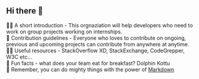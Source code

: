 ## Hi there 👋

🙋‍♀️ A short introduction - This orgnaziation will help developers who need to work on group projects working on internships. <br>
🌈 Contribution guidelines - Everyone who loves to contribute on ongoing, previous and upcoming projects can contribute from anywhere at anytime. <br>
👩‍💻 Useful resources - StackOverflow XD, StackExchange, CodeGrepper, W3C etc... <br>
🍿 Fun facts - what does your team eat for breakfast? Dolphin Kottu <br>
🧙 Remember, you can do mighty things with the power of [Markdown](https://docs.github.com/github/writing-on-github/getting-started-with-writing-and-formatting-on-github/basic-writing-and-formatting-syntax)
